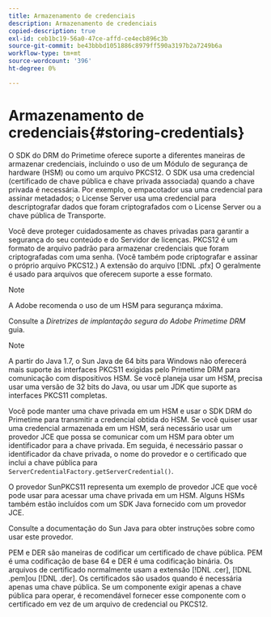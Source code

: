 ```yaml
---
title: Armazenamento de credenciais
description: Armazenamento de credenciais
copied-description: true
exl-id: ceb1bc19-56a0-47ce-affd-ce4ecb896c3b
source-git-commit: be43bbbd1051886c8979ff590a3197b2a7249b6a
workflow-type: tm+mt
source-wordcount: '396'
ht-degree: 0%

---
```


# Armazenamento de credenciais{#storing-credentials}

O SDK do DRM do Primetime oferece suporte a diferentes maneiras de armazenar credenciais, incluindo o uso de um Módulo de segurança de hardware (HSM) ou como um arquivo PKCS12. O SDK usa uma credencial (certificado de chave pública e chave privada associada) quando a chave privada é necessária. Por exemplo, o empacotador usa uma credencial para assinar metadados; o License Server usa uma credencial para descriptografar dados que foram criptografados com o License Server ou a chave pública de Transporte.

Você deve proteger cuidadosamente as chaves privadas para garantir a segurança do seu conteúdo e do Servidor de licenças. PKCS12 é um formato de arquivo padrão para armazenar credenciais que foram criptografadas com uma senha. (Você também pode criptografar e assinar o próprio arquivo PKCS12.) A extensão do arquivo [!DNL .pfx] O geralmente é usado para arquivos que oferecem suporte a esse formato.

>[!NOTE]
>
>A Adobe recomenda o uso de um HSM para segurança máxima.
>
>Consulte a *Diretrizes de implantação segura do Adobe Primetime DRM* guia.

>[!NOTE]
>
>A partir do Java 1.7, o Sun Java de 64 bits para Windows não oferecerá mais suporte às interfaces PKCS11 exigidas pelo Primetime DRM para comunicação com dispositivos HSM. Se você planeja usar um HSM, precisa usar uma versão de 32 bits do Java, ou usar um JDK que suporte as interfaces PKCS11 completas.

Você pode manter uma chave privada em um HSM e usar o SDK DRM do Primetime para transmitir a credencial obtida do HSM. Se você quiser usar uma credencial armazenada em um HSM, será necessário usar um provedor JCE que possa se comunicar com um HSM para obter um identificador para a chave privada. Em seguida, é necessário passar o identificador da chave privada, o nome do provedor e o certificado que inclui a chave pública para `ServerCredentialFactory.getServerCredential()`.

O provedor SunPKCS11 representa um exemplo de provedor JCE que você pode usar para acessar uma chave privada em um HSM. Alguns HSMs também estão incluídos com um SDK Java fornecido com um provedor JCE.

Consulte a documentação do Sun Java para obter instruções sobre como usar este provedor.

PEM e DER são maneiras de codificar um certificado de chave pública. PEM é uma codificação de base 64 e DER é uma codificação binária. Os arquivos de certificado normalmente usam a extensão [!DNL .cer], [!DNL .pem]ou [!DNL .der]. Os certificados são usados quando é necessária apenas uma chave pública. Se um componente exigir apenas a chave pública para operar, é recomendável fornecer esse componente com o certificado em vez de um arquivo de credencial ou PKCS12.
